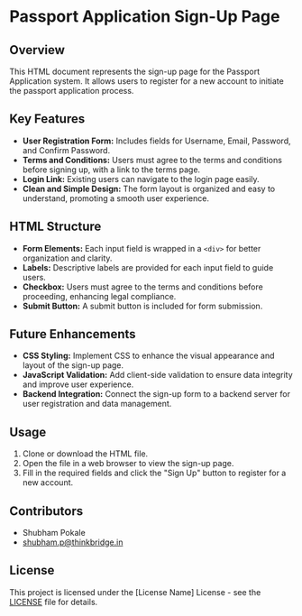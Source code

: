 # Passport Application Sign-Up Page

## Overview
This HTML document represents the sign-up page for the Passport Application system. It allows users to register for a new account to initiate the passport application process.

## Key Features
- **User Registration Form:** Includes fields for Username, Email, Password, and Confirm Password.
- **Terms and Conditions:** Users must agree to the terms and conditions before signing up, with a link to the terms page.
- **Login Link:** Existing users can navigate to the login page easily.
- **Clean and Simple Design:** The form layout is organized and easy to understand, promoting a smooth user experience.

## HTML Structure
- **Form Elements:** Each input field is wrapped in a `<div>` for better organization and clarity.
- **Labels:** Descriptive labels are provided for each input field to guide users.
- **Checkbox:** Users must agree to the terms and conditions before proceeding, enhancing legal compliance.
- **Submit Button:** A submit button is included for form submission.

## Future Enhancements
- **CSS Styling:** Implement CSS to enhance the visual appearance and layout of the sign-up page.
- **JavaScript Validation:** Add client-side validation to ensure data integrity and improve user experience.
- **Backend Integration:** Connect the sign-up form to a backend server for user registration and data management.

## Usage
1. Clone or download the HTML file.
2. Open the file in a web browser to view the sign-up page.
3. Fill in the required fields and click the "Sign Up" button to register for a new account.

## Contributors
- Shubham Pokale
- shubham.p@thinkbridge.in

## License
This project is licensed under the [License Name] License - see the [LICENSE](LICENSE) file for details.
